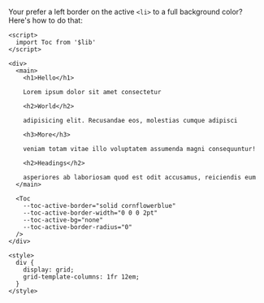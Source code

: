 Your prefer a left border on the active `<li>` to a full background color? Here's how to do that:

```svelte example
<script>
  import Toc from '$lib'
</script>

<div>
  <main>
    <h1>Hello</h1>

    Lorem ipsum dolor sit amet consectetur

    <h2>World</h2>

    adipisicing elit. Recusandae eos, molestias cumque adipisci

    <h3>More</h3>

    veniam totam vitae illo voluptatem assumenda magni consequuntur!

    <h2>Headings</h2>

    asperiores ab laboriosam quod est odit accusamus, reiciendis eum
  </main>

  <Toc
    --toc-active-border="solid cornflowerblue"
    --toc-active-border-width="0 0 0 2pt"
    --toc-active-bg="none"
    --toc-active-border-radius="0"
  />
</div>

<style>
  div {
    display: grid;
    grid-template-columns: 1fr 12em;
  }
</style>
```
